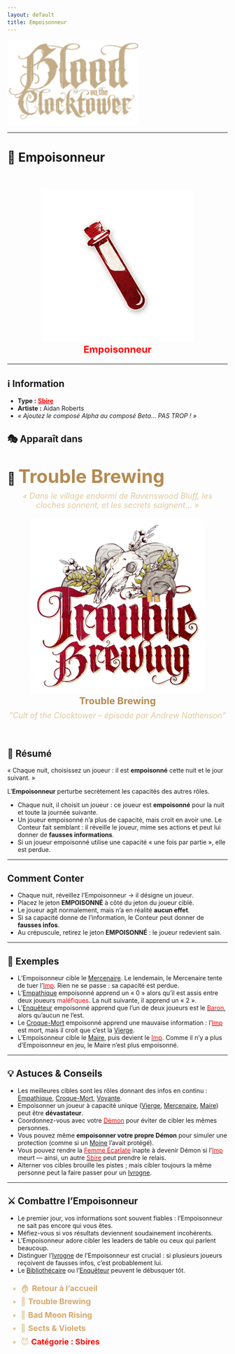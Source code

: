 ```yaml
---
layout: default
title: Empoisonneur   
---
```




<p align="left">
  <a href="/botc-fr-bambi/">
    <img src="../images/logo.png" alt="Accueil BotC FR" width="300">
  </a>
</p>

---

# 💉 Empoisonneur  

 <!-- 🧩 Image centrée cliquable avec nom centré en dessous -->
<div style="text-align:center; margin: 20px 0;">
  <a href="./empoisonneur.html" style="text-decoration:none;">
    <img src="../images/Icon_poisoner.png" alt="Empoisonneurn" width="350" style="border-radius:8px;">
    <br>
    <span style="color:red; font-weight:bold; font-size:22px;">Empoisonneur</span>
  </a>
</div>

---

## ℹ️ Information  

- **Type :** [<span style="color:red">**Sbire**</span>](../sbires.md)  
- **Artiste :** Aidan Roberts  
- *« Ajoutez le composé Alpha au composé Beta... PAS TROP ! »*  


## 🎭 Apparaît dans  

# 🍺 <span style="color:#b58b52; font-weight:bold; font-size:42px;">Trouble Brewing</span>

<p style="text-align:center; color:#e0c99d; font-style:italic; font-size:18px; margin-top:-10px;">
  « Dans le village endormi de Ravenswood Bluff, les cloches sonnent, et les secrets saignent… »
</p>

<div style="text-align:center; margin: 20px 0;">
  <a href="../trouble_brewing.html" style="text-decoration:none;">
    <img src="../images/Logo_trouble_brewing.png" alt= "Trouble Brewing" width="400" style="border-radius:12px;">
    <br>
    <span style="color:#b58b52; font-weight:bold; font-size:22px;">Trouble Brewing</span>
  </a>
</div>


<p style="text-align:center; color:#e0c99d; font-style:italic; font-size:18px; margin-top:-10px;">
"Cult of the Clocktower – épisode par Andrew Nathenson"
</p> 

## 📖 Résumé  

« Chaque nuit, choisissez un joueur : il est **empoisonné** cette nuit et le jour suivant. »  

L’**Empoisonneur** perturbe secrètement les capacités des autres rôles.  
- Chaque nuit, il choisit un joueur : ce joueur est **empoisonné** pour la nuit et toute la journée suivante.  
- Un joueur empoisonné n’a plus de capacité, mais croit en avoir une. Le Conteur fait semblant : il réveille le joueur, mime ses actions et peut lui donner de **fausses informations**.  
- Si un joueur empoisonné utilise une capacité « une fois par partie », elle est perdue.  

---

## Comment Conter  

- Chaque nuit, réveillez l’Empoisonneur → il désigne un joueur.  
- Placez le jeton **EMPOISONNÉ** à côté du jeton du joueur ciblé.  
- Le joueur agit normalement, mais n’a en réalité **aucun effet**.  
- Si sa capacité donne de l’information, le Conteur peut donner de **fausses infos**.  
- Au crépuscule, retirez le jeton **EMPOISONNÉ** : le joueur redevient sain.  

---

## 🧾 Exemples  

- L’Empoisonneur cible le [Mercenaire](mercenaire.md). Le lendemain, le Mercenaire tente de tuer l’[<span style="color:red">Imp</span>](imp.md). Rien ne se passe : sa capacité est perdue.  
- L’[Empathique](empathique.md) empoisonné apprend un « 0 » alors qu’il est assis entre deux joueurs <span style="color:red">maléfiques</span>. La nuit suivante, il apprend un « 2 ».  
- L’[Enquêteur](enqueteur.md) empoisonné apprend que l’un de deux joueurs est le [<span style="color:red">Baron</span>](baron.md), alors qu’aucun ne l’est.  
- Le [Croque-Mort](croquemort.md) empoisonné apprend une mauvaise information : l’[<span style="color:red">Imp</span>](imp.md) est mort, mais il croit que c’est la [Vierge](vierge.md).  
- L’Empoisonneur cible le [Maire](maire.md), puis devient le [<span style="color:red">Imp</span>](imp.md). Comme il n’y a plus d’Empoisonneur en jeu, le Maire n’est plus empoisonné.  

---

## 💡 Astuces & Conseils  

- Les meilleures cibles sont les rôles donnant des infos en continu : [Empathique](empathique.md), [Croque-Mort](croquemort.md), [Voyante](voyante.md).  
- Empoisonner un joueur à capacité unique ([Vierge](vierge.md), [Mercenaire](mercenaire.md), [Maire](maire.md)) peut être **dévastateur**.  
- Coordonnez-vous avec votre [<span style="color:red">Démon</span>](../demons.md) pour éviter de cibler les mêmes personnes.  
- Vous pouvez même **empoisonner votre propre Démon** pour simuler une protection (comme si un [Moine](moine.md) l’avait protégé).  
- Vous pouvez rendre la [<span style="color:red">Femme Écarlate</span>](femmeecarlate.md) inapte à devenir Démon si l’[<span style="color:red">Imp</span>](imp.md) meurt — ainsi, un autre [<span style="color:red">Sbire</span>](../sbires.md) peut prendre le relais.  
- Alterner vos cibles brouille les pistes ; mais cibler toujours la même personne peut la faire passer pour un [Ivrogne](ivrogne.md).  

---

## ⚔️ Combattre l’Empoisonneur  

- Le premier jour, vos informations sont souvent fiables : l’Empoisonneur ne sait pas encore qui vous êtes.  
- Méfiez-vous si vos résultats deviennent soudainement incohérents.  
- L’Empoisonneur adore cibler les leaders de table ou ceux qui parlent beaucoup.  
- Distinguer l’[Ivrogne](ivrogne.md) de l’Empoisonneur est crucial : si plusieurs joueurs reçoivent de fausses infos, c’est probablement lui.  
- Le [Bibliothécaire](bibliothecaire.md) ou l’[Enquêteur](enqueteur.md) peuvent le débusquer tôt.  

<ul style="color:#e0c99d; font-size:18px; line-height:1.7;">
  <li>🏠 <a href="/botc-fr-bambi/" style="color:#d4a76a; font-weight:bold; text-decoration:none;">Retour à l’accueil</a></li>
  <li>🍺 <a href="../trouble_brewing.html" style="color:#d4a76a; font-weight:bold; text-decoration:none;">Trouble Brewing</a></li>
  <li>🌛 <a href="../bmr.html" style="color:#d4a76a; font-weight:bold; text-decoration:none;">Bad Moon Rising</a></li>
  <li>🌸 <a href="../sv.html" style="color:#d4a76a; font-weight:bold; text-decoration:none;">Sects & Violets</a></li>
  <li>😈 <a href="../sbires.html" style="color:red; font-weight:bold; text-decoration:none;">Catégorie : Sbires</a></li>
</ul>

